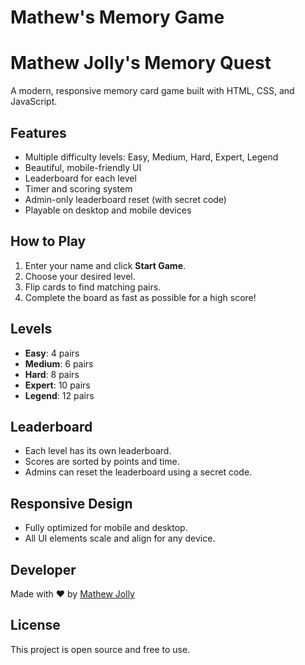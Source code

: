 # Mathew's Memory Game

# Mathew Jolly's Memory Quest

A modern, responsive memory card game built with HTML, CSS, and JavaScript.

## Features
- Multiple difficulty levels: Easy, Medium, Hard, Expert, Legend
- Beautiful, mobile-friendly UI
- Leaderboard for each level
- Timer and scoring system
- Admin-only leaderboard reset (with secret code)
- Playable on desktop and mobile devices

## How to Play
1. Enter your name and click **Start Game**.
2. Choose your desired level.
3. Flip cards to find matching pairs.
4. Complete the board as fast as possible for a high score!

## Levels
- **Easy**: 4 pairs
- **Medium**: 6 pairs
- **Hard**: 8 pairs
- **Expert**: 10 pairs
- **Legend**: 12 pairs

## Leaderboard
- Each level has its own leaderboard.
- Scores are sorted by points and time.
- Admins can reset the leaderboard using a secret code.

## Responsive Design
- Fully optimized for mobile and desktop.
- All UI elements scale and align for any device.

## Developer
Made with ❤️ by [Mathew Jolly](https://mathewjolly.vercel.app)

## License
This project is open source and free to use.
